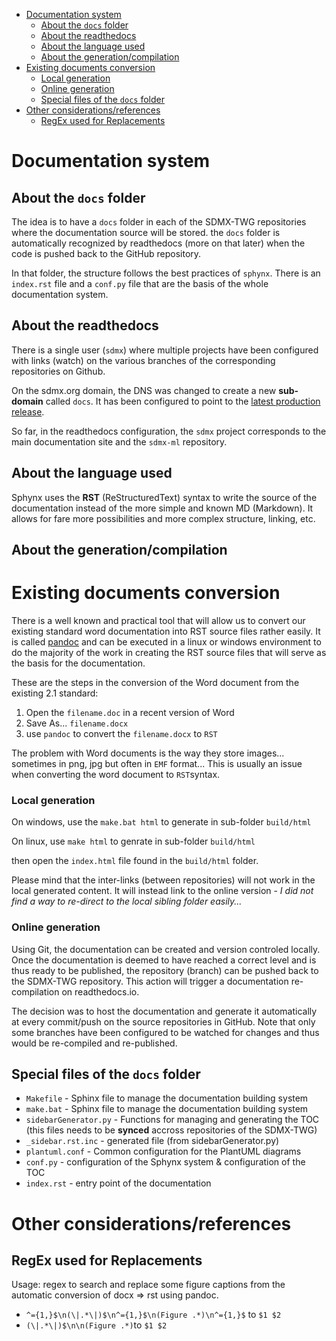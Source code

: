 - [Documentation system](#documentation-system)
  - [About the `docs` folder](#about-the-docs-folder)
  - [About the readthedocs](#about-the-readthedocs)
  - [About the language used](#about-the-language-used)
  - [About the generation/compilation](#about-the-generationcompilation)
- [Existing documents conversion](#existing-documents-conversion)
    - [Local generation](#local-generation)
    - [Online generation](#online-generation)
  - [Special files of the `docs` folder](#special-files-of-the-docs-folder)
- [Other considerations/references](#other-considerationsreferences)
  - [RegEx used for Replacements](#regex-used-for-replacements)


# Documentation system
## About the `docs` folder
The idea is to have a `docs` folder in each of the SDMX-TWG repositories where the documentation source will be stored. the `docs` folder is automatically recognized by readthedocs (more on that later) when the code is pushed back to the GitHub repository.

In that folder, the structure follows the best practices of `sphynx`. There is an `index.rst` file and a `conf.py` file that are the basis of the whole documentation system.

## About the readthedocs
There is a single user (`sdmx`) where multiple projects have been configured with links (watch) on the various branches of the corresponding repositories on Github.

On the sdmx.org domain, the DNS was changed to create a new **sub-domain** called `docs`. It has been configured to point to the [latest production release](http://readthedocs.org/project/sdmx/latest).

So far, in the readthedocs configuration, the `sdmx` project corresponds to the main documentation site and the `sdmx-ml` repository. 



## About the language used
Sphynx uses the **RST** (ReStructuredText) syntax to write the source of the documentation instead of the more simple and known MD (Markdown). It allows for fare more possibilities and more complex structure, linking, etc.

## About the generation/compilation
# Existing documents conversion
There is a well known and practical tool that will allow us to convert our existing standard word documentation into RST source files rather easily.
It is called [pandoc](htts://pandoc.org/) and can be executed in a linux or windows environment to do the majority of the work in creating the RST source files that will serve as the basis for the documentation.

These are the steps in the conversion of the Word document from the existing 2.1 standard:
1. Open the `filename.doc` in a recent version of Word
1. Save As... `filename.docx`
1. use `pandoc` to convert the `filename.docx` to `RST` 

The problem with Word documents is the way they store images... sometimes in png, jpg but often in `EMF` format... This is usually an issue when converting the word document to `RST`syntax.


### Local generation
On windows, use the `make.bat html` to generate in sub-folder `build/html`

On linux, use `make html` to genrate in sub-folder `build/html`

then open the `index.html` file found in the `build/html` folder.

Please mind that the inter-links (between repositories) will not work in the local generated content. It will instead link to the online version - *I did not find a way to re-direct to the local sibling folder easily...*

### Online generation
Using Git, the documentation can be created and version controled locally. Once the documentation is deemed to have reached a correct level and is thus ready to be published, the repository (branch) can be pushed back to the SDMX-TWG repository. This action will trigger a documentation re-compilation on readthedocs.io.

The decision was to host the documentation and generate it automatically at every commit/push on the source repositories in GitHub. Note that only some branches have been configured to be watched for changes and thus would be re-compiled and re-published.

## Special files of the `docs` folder
  * `Makefile` - Sphinx file to manage the documentation building system
  * `make.bat` - Sphinx file to manage the documentation building system
  * `sidebarGenerator.py` -  Functions for managing and generating the TOC (this files needs to be **synced** accross repositories of the SDMX-TWG)
  * `_sidebar.rst.inc` - generated file (from sidebarGenerator.py)
  * `plantuml.conf` - Common configuration for the PlantUML diagrams
  * `conf.py` - configuration of the Sphynx system & configuration of the TOC
  * `index.rst` - entry point of the documentation


# Other considerations/references
## RegEx used for Replacements 
Usage: regex to search and replace some figure captions from the automatic conversion of docx => rst using pandoc.

- `^={1,}$\n(\|.*\|)$\n^={1,}$\n(Figure .*)\n^={1,}$` to `$1 $2`
- `(\|.*\|)$\n\n(Figure .*)`to `$1 $2`




